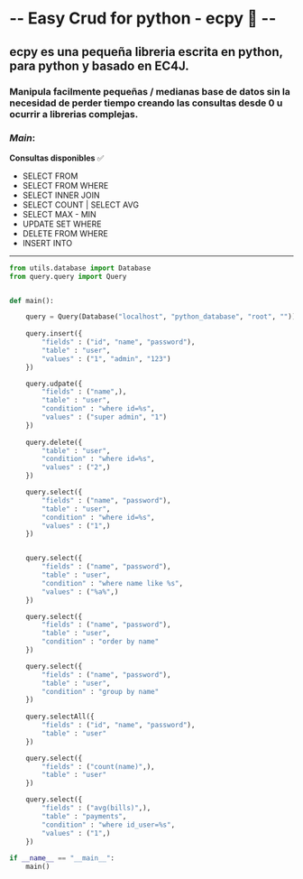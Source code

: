 # -- Easy Crud for python - ecpy :snake: --

## ecpy es una pequeña libreria escrita en python, para python y basado en EC4J.

### Manipula facilmente pequeñas / medianas base de datos sin la necesidad de perder tiempo creando las consultas desde 0 u ocurrir a librerias complejas.


### *Main*:

**Consultas disponibles** :white_check_mark:

  - SELECT FROM 
  - SELECT FROM WHERE
  - SELECT INNER JOIN
  - SELECT COUNT | SELECT AVG
  - SELECT MAX - MIN
  - UPDATE SET WHERE  
  - DELETE FROM WHERE  
  - INSERT INTO

-----------------------------------------------------------------------------------------------------------------------------------------------------------------------

```python
from utils.database import Database
from query.query import Query


def main():  

    query = Query(Database("localhost", "python_database", "root", ""))
    
    query.insert({
        "fields" : ("id", "name", "password"),
        "table" : "user",
        "values" : ("1", "admin", "123")
    })

    query.udpate({
        "fields" : ("name",),
        "table" : "user",
        "condition" : "where id=%s",
        "values" : ("super admin", "1")
    })
    
    query.delete({
        "table" : "user",
        "condition" : "where id=%s",
        "values" : ("2",)
    })

    query.select({
        "fields" : ("name", "password"),
        "table" : "user",
        "condition" : "where id=%s",
        "values" : ("1",)
    })


    query.select({
        "fields" : ("name", "password"),
        "table" : "user",
        "condition" : "where name like %s",
        "values" : ("%a%",)
    })

    query.select({
        "fields" : ("name", "password"),
        "table" : "user",
        "condition" : "order by name"
    })

    query.select({
        "fields" : ("name", "password"),
        "table" : "user",
        "condition" : "group by name"
    })
    
    query.selectAll({
        "fields" : ("id", "name", "password"),
        "table" : "user"
    })   

    query.select({
        "fields" : ("count(name)",),
        "table" : "user"
    })

    query.select({
        "fields" : ("avg(bills)",),
        "table" : "payments",
        "condition" : "where id_user=%s",
        "values" : ("1",)
    })    
    
if __name__ == "__main__":
    main()
```

